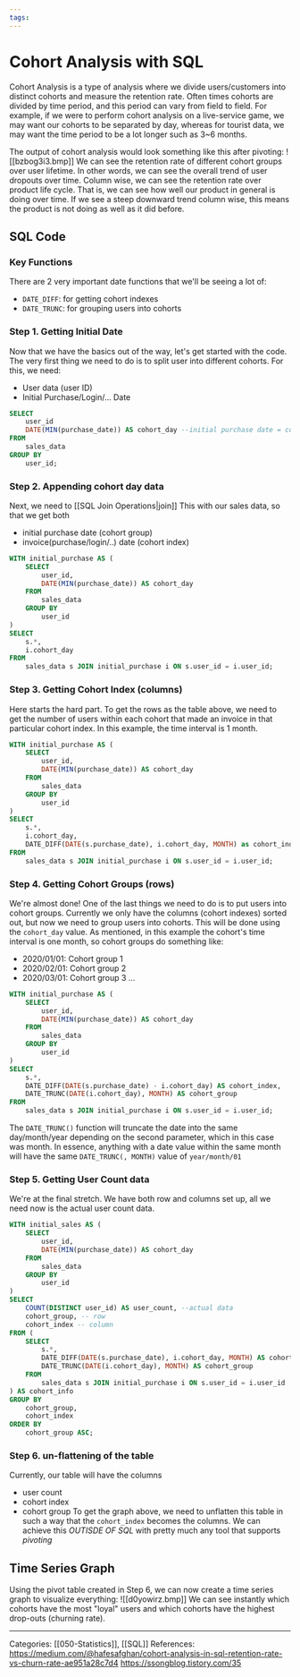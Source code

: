 ```yaml
---
tags:
---
```

# Cohort Analysis with SQL
Cohort Analysis is a type of analysis where we divide users/customers into distinct cohorts and measure the retention rate. Often times cohorts are divided by time period, and this period can vary from field to field. For example, if we were to perform cohort analysis on a live-service game, we may want our cohorts to be separated by day, whereas for tourist data, we may want the time period to be a lot longer such as 3~6 months.

The output of cohort analysis would look something like this after pivoting:
![[bzbog3i3.bmp]]
We can see the retention rate of different cohort groups over user lifetime. In other words, we can see the overall trend of user dropouts over time. Column wise, we can see the retention rate over product life cycle. That is, we can see how well our product in general is doing over time. If we see a steep downward trend column wise, this means the product is not doing as well as it did before.

## SQL Code

### Key Functions
There are 2 very important date functions that we'll be seeing a lot of:
- `DATE_DIFF`: for getting cohort indexes
- `DATE_TRUNC`: for grouping users into cohorts

### Step 1. Getting Initial Date
Now that we have the basics out of the way, let's get started with the code. The very first thing we need to do is to split user into different cohorts. For this, we need:
- User data (user ID)
- Initial Purchase/Login/... Date 
```SQL
SELECT
	user_id
	DATE(MIN(purchase_date)) AS cohort_day --initial purchase date = cohort index
FROM
	sales_data
GROUP BY
	user_id;
```

### Step 2. Appending cohort day data
Next, we need to [[SQL Join Operations|join]] This with our sales data, so that we get both
- initial purchase date (cohort group)
- invoice(purchase/login/..) date (cohort index)
```SQL
WITH initial_purchase AS (
	SELECT
		user_id,
		DATE(MIN(purchase_date)) AS cohort_day
	FROM
		sales_data
	GROUP BY
		user_id
)
SELECT
	s.*,
	i.cohort_day
FROM
	sales_data s JOIN initial_purchase i ON s.user_id = i.user_id;
```

### Step 3. Getting Cohort Index (columns)
Here starts the hard part. To get the rows as the table above, we need to get the number of users within each cohort that made an invoice in that particular cohort index. In this example, the time interval is 1 month.
```SQL
WITH initial_purchase AS (
	SELECT
		user_id,
		DATE(MIN(purchase_date)) AS cohort_day
	FROM
		sales_data
	GROUP BY 
		user_id
)
SELECT
	s.*,
	i.cohort_day,
	DATE_DIFF(DATE(s.purchase_date), i.cohort_day, MONTH) as cohort_index
FROM
	sales_data s JOIN initial_purchase i ON s.user_id = i.user_id;
```

### Step 4. Getting Cohort Groups (rows)
We're almost done! One of the last things we need to do is to put users into cohort groups. Currently we only have the columns (cohort indexes) sorted out, but now we need to group users into cohorts. This will be done using the `cohort_day` value. As mentioned, in this example the cohort's time interval is one month, so cohort groups do something like:
- 2020/01/01: Cohort group 1
- 2020/02/01: Cohort group 2
- 2020/03/01: Cohort group 3 ...
``` SQL
WITH initial_purchase AS (
	SELECT
		user_id,
		DATE(MIN(purchase_date)) AS cohort_day
	FROM
		sales_data
	GROUP BY
		user_id
)
SELECT
	s.*,
	DATE_DIFF(DATE(s.purchase_date) - i.cohort_day) AS cohort_index,
	DATE_TRUNC(DATE(i.cohort_day), MONTH) AS cohort_group
FROM
	sales_data s JOIN initial_purchase i ON s.user_id = i.user_id;
```
The `DATE_TRUNC()` function will truncate the date into the same day/month/year depending on the second parameter, which in this case was month. In essence, anything with a date value within the same month will have the same `DATE_TRUNC(, MONTH)` value of `year/month/01`

### Step 5. Getting User Count data
We're at the final stretch. We have both row and columns set up, all we need now is the actual user count data.
```SQL
WITH initial_sales AS (
	SELECT
		user_id,
		DATE(MIN(purchase_date)) AS cohort_day
	FROM
		sales_data
	GROUP BY
		user_id
)
SELECT
	COUNT(DISTINCT user_id) AS user_count, --actual data
	cohort_group, -- row
	cohort_index -- column
FROM (
	SELECT
		s.*,
		DATE_DIFF(DATE(s.purchase_date), i.cohort_day, MONTH) AS cohort_index,
		DATE_TRUNC(DATE(i.cohort_day), MONTH) AS cohort_group
	FROM
		sales_data s JOIN initial_purchase i ON s.user_id = i.user_id
) AS cohort_info
GROUP BY
	cohort_group,
	cohort_index
ORDER BY
	cohort_group ASC;
```

### Step 6. un-flattening of the table
Currently, our table will have the columns
- user count
- cohort index
- cohort group
To get the graph above, we need to unflatten this table in such a way that the `cohort_index` becomes the columns. We can achieve this _OUTISDE OF SQL_ with pretty much any tool that supports _pivoting_

## Time Series Graph
Using the pivot table created in Step 6, we can now create a time series graph to visualize everything:
![[d0yowirz.bmp]]
We can see instantly which cohorts have the most "loyal" users and which cohorts have the highest drop-outs (churning rate). 


---
Categories: [[050-Statistics]], [[SQL]]
References:
https://medium.com/@hafesafghan/cohort-analysis-in-sql-retention-rate-vs-churn-rate-ae951a28c7d4
https://ssongblog.tistory.com/35
